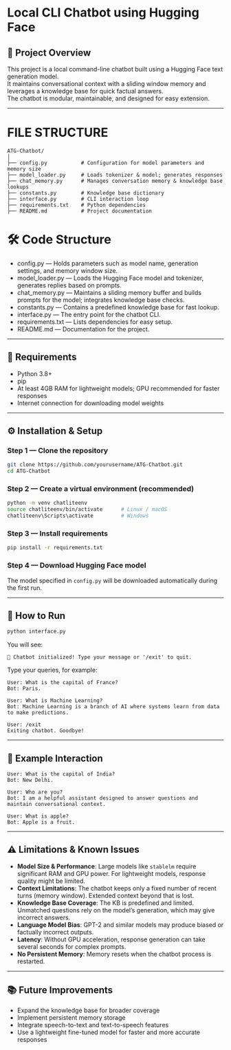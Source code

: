 
# Local CLI Chatbot using Hugging Face

## 📖 Project Overview
This project is a local command-line chatbot built using a Hugging Face text generation model.  
It maintains conversational context with a sliding window memory and leverages a knowledge base for quick factual answers.  
The chatbot is modular, maintainable, and designed for easy extension.

---

# FILE STRUCTURE
```
ATG-Chatbot/
│
├── config.py           # Configuration for model parameters and memory size
├── model_loader.py     # Loads tokenizer & model; generates responses
├── chat_memory.py      # Manages conversation memory & knowledge base lookups
├── constants.py        # Knowledge base dictionary
├── interface.py        # CLI interaction loop
├── requirements.txt    # Python dependencies
├── README.md           # Project documentation
```

# 🛠 Code Structure
- config.py — Holds parameters such as model name, generation settings, and memory window size.
- model_loader.py — Loads the Hugging Face model and tokenizer, generates replies based on prompts.
- chat_memory.py — Maintains a sliding memory buffer and builds prompts for the model; integrates knowledge base checks.
- constants.py — Contains a predefined knowledge base for fast lookup.
- interface.py — The entry point for the chatbot CLI.
- requirements.txt — Lists dependencies for easy setup.
- README.md — Documentation for the project.

---

## 📌 Requirements
- Python 3.8+
- pip
- At least 4GB RAM for lightweight models; GPU recommended for faster responses
- Internet connection for downloading model weights

---

## ⚙ Installation & Setup

### Step 1 — Clone the repository
```bash
git clone https://github.com/yourusername/ATG-Chatbot.git
cd ATG-Chatbot
````

### Step 2 — Create a virtual environment (recommended)

```bash
python -m venv chatliteenv
source chatliteenv/bin/activate      # Linux / macOS
chatliteenv\Scripts\activate         # Windows
```

### Step 3 — Install requirements

```bash
pip install -r requirements.txt
```

### Step 4 — Download Hugging Face model

The model specified in `config.py` will be downloaded automatically during the first run.

---

## 🚀 How to Run

```bash
python interface.py
```

You will see:

```
🤖 Chatbot initialized! Type your message or '/exit' to quit.
```

Type your queries, for example:

```
User: What is the capital of France?
Bot: Paris.

User: What is Machine Learning?
Bot: Machine Learning is a branch of AI where systems learn from data to make predictions.

User: /exit
Exiting chatbot. Goodbye!
```

---

## 🧠 Example Interaction

```
User: What is the capital of India?
Bot: New Delhi.

User: Who are you?
Bot: I am a helpful assistant designed to answer questions and maintain conversational context.

User: What is apple?
Bot: Apple is a fruit.
```

---

## ⚠ Limitations & Known Issues

* **Model Size & Performance**: Large models like `stablelm` require significant RAM and GPU power. For lightweight models, response quality might be limited.
* **Context Limitations**: The chatbot keeps only a fixed number of recent turns (memory window). Extended context beyond that is lost.
* **Knowledge Base Coverage**: The KB is predefined and limited. Unmatched questions rely on the model’s generation, which may give incorrect answers.
* **Language Model Bias**: GPT-2 and similar models may produce biased or factually incorrect outputs.
* **Latency**: Without GPU acceleration, response generation can take several seconds for complex prompts.
* **No Persistent Memory**: Memory resets when the chatbot process is restarted.

---

## 📚 Future Improvements

* Expand the knowledge base for broader coverage
* Implement persistent memory storage
* Integrate speech-to-text and text-to-speech features
* Use a lightweight fine-tuned model for faster and more accurate responses
